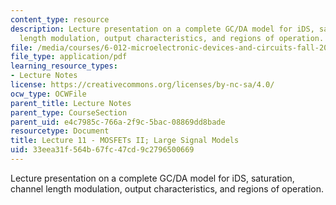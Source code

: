 ```yaml
---
content_type: resource
description: Lecture presentation on a complete GC/DA model for iDS, saturation, channel
  length modulation, output characteristics, and regions of operation.
file: /media/courses/6-012-microelectronic-devices-and-circuits-fall-2009/33eea31f564b67fc47cd9c2796500669_MIT6_012F09_lec11.pdf
file_type: application/pdf
learning_resource_types:
- Lecture Notes
license: https://creativecommons.org/licenses/by-nc-sa/4.0/
ocw_type: OCWFile
parent_title: Lecture Notes
parent_type: CourseSection
parent_uid: e4c7985c-766a-2f9c-5bac-08869dd8bade
resourcetype: Document
title: Lecture 11 - MOSFETs II; Large Signal Models
uid: 33eea31f-564b-67fc-47cd-9c2796500669
---
```

Lecture presentation on a complete GC/DA model for iDS, saturation, channel length modulation, output characteristics, and regions of operation.